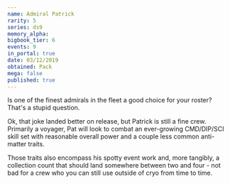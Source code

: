 ```yaml
---
name: Admiral Patrick
rarity: 5
series: ds9
memory_alpha:
bigbook_tier: 6
events: 9
in_portal: true
date: 03/12/2019
obtained: Pack
mega: false
published: true
---
```


Is one of the finest admirals in the fleet a good choice for your roster? That's a stupid question.

Ok, that joke landed better on release, but Patrick is still a fine crew. Primarily a voyager, Pat will look to combat an ever-growing CMD/DIP/SCI skill set with reasonable overall power and a couple less common anti-matter traits.

Those traits also encompass his spotty event work and, more tangibly, a collection count that should land somewhere between two and four - not bad for a crew who you can still use outside of cryo from time to time.
